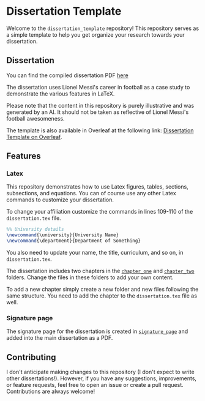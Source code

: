 # Dissertation Template

Welcome to the `dissertation_template` repository!
This repository serves as a simple template to help you get organize 
your research towards your dissertation.

## Dissertation

You can find the compiled dissertation PDF [here](dissertation.pdf)

The dissertation uses Lionel Messi's career in football as a case study to demonstrate the various features in LaTeX.

Please note that the content in this repository is purely illustrative and was generated by an AI.
It should not be taken as reflective of Lionel Messi's football awesomeness.

The template is also available in Overleaf at the following link: [Dissertation Template on Overleaf](https://www.overleaf.com/read/qnwhpvcttwhk#fb94e3).

## Features

### Latex

This repository demonstrates how to use Latex figures, tables, sections, 
subsections, and equations.
You can of course use any other Latex commands to customize 
your dissertation.

To change your affiliation customize the commands in lines 109-110 of the `dissertation.tex` file.

```tex
%% University details
\newcommand{\university}{University Name}
\newcommand{\department}{Department of Something}
```

You also need to update your name, the title, curriculum, and so on, in `dissertation.tex`.

The dissertation includes two chapters in the [`chapter_one`](chapter_one) and [`chapter_two`](chapter_two) folders.
Change the files in these folders to add your own content.

To add a new chapter simply create a new folder and new files following 
the same structure.
You need to add the chapter to the `dissertation.tex` file as well.

### Signature page

The signature page for the dissertation is created in [`signature_page`](signature_page) and added into the main dissertation as a PDF.

## Contributing

I don't anticipate making changes to this repository (I don't expect to write
other dissertations!).
However, if you have any suggestions, improvements, or feature requests, feel free to open an issue or create a pull request.
Contributions are always welcome!

